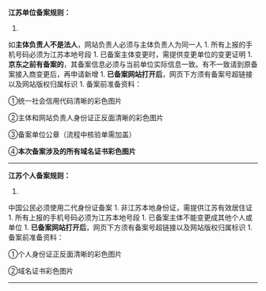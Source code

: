**江苏单位备案规则：**

1. 
如**主体负责人不是法人**，网站负责人必须与主体负责人为同一人
1. 
所有上报的手机号码必须为江苏本地号段
1. 
已备案主体变更时，需提供变更单位的变更证明
1. 
**京东之前有备案的**，其备案信息必须与当前单位实际信息一致。有不一致请到原备案接入商变更后，再申请新增
1. 
**已备案网站打开后**，网页下方须有备案号超链接以及网站版权归属标识
1. 
备案前准备资料：

①统一社会信用代码清晰的彩色图片

②主体和网站负责人身份证正反面清晰的彩色图片

③备案单位公章（流程中核验单需加盖）

④**本次备案涉及的所有域名证书彩色图片**

****

**江苏个人备案规则：**

1. 
中国公民必须使用二代身份证备案
1. 
非江苏本地身份证，需提供江苏有效居住证
1. 
所有上报的手机号码必须为江苏本地号段
1. 
已备案主体不能变更成其他个人或单位
1. 
**已备案网站打开后**，网页下方须有备案号超链接以及网站版权归属标识
1. 
备案前准备资料：

①个人身份证正反面清晰的彩色图片

②域名证书彩色图片

****